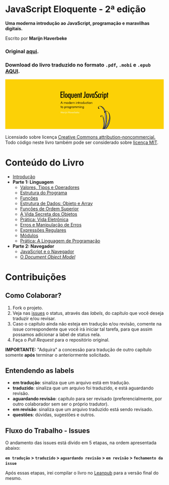 # JavaScript Eloquente - 2ª edição

**Uma moderna introdução ao JavaScript, programação e maravilhas digitais.**

Escrito por **Marijn Haverbeke**



### Original [aqui](http://eloquentjavascript.net/2nd_edition/preview/).

### Download do livro traduzido no formato `.pdf`, `.mobi` e `.epub`  **[AQUI](https://leanpub.com/eloquentejavascript).** 

![JavaScript Eloquente](img/eloq-js.jpg)


Licensiado sobre licença [Creative Commons attribution-noncommercial.](http://creativecommons.org/licenses/by-nc/3.0/) Todo código neste livro também pode ser considerado sobre [licença MIT](http://opensource.org/licenses/MIT).

# Conteúdo do Livro

* [Introdução](https://github.com/eoop/eloquente-javascript/blob/master/chapters/01-introducao.md)
* **Parte 1: Linguagem**
	* [Valores, Tipos e Operadores](https://github.com/eoop/eloquente-javascript/blob/master/chapters/02-valores-tipos-operadores.md)
	* [Estrutura do Programa](https://github.com/eoop/eloquente-javascript/blob/master/chapters/03-estrutura-do-programa.md)
	* [Funções](https://github.com/eoop/eloquente-javascript/blob/master/chapters/04-funcoes.md)
	* [Estrutura de Dados: Objeto e Array](https://github.com/eoop/eloquente-javascript/blob/master/chapters/05-estruturas-de-dados.md)
	* [Funções de Ordem Superior](https://github.com/eoop/eloquente-javascript/blob/master/chapters/06-funcoes-de-ordem-superior.md)
	* [A Vida Secreta dos Objetos](https://github.com/eoop/eloquente-javascript/blob/master/chapters/07-a-vida-secreta-dos-objetos.md)
	* [Prática: Vida Eletrônica](https://github.com/eoop/eloquente-javascript/blob/master/chapters/08-pratica-vida-eletronica.md)
	* [Erros e Manipulação de Erros](https://github.com/eoop/eloquente-javascript/blob/master/chapters/09-erros-e-manipulacao-de-erros.md)
	* [Expressões Regulares](https://github.com/eoop/eloquente-javascript/blob/master/chapters/10-expressoes-regulares.md)
	* [Módulos](https://github.com/eoop/eloquente-javascript/blob/master/chapters/11-modulos.md)
	* [Prática: A Linguagem de Programação](https://github.com/eoop/eloquente-javascript/blob/master/chapters/12-pratica-linguagem-de-programacao.md)
* **Parte 2: Navegador**
	* [JavaScript e o Navegador](https://github.com/eoop/eloquente-javascript/blob/master/chapters/13-javascript-e-o-navegador.md)
	* [O *Document Object Model*](https://github.com/eoop/eloquente-javascript/blob/master/chapters/14-document-object-model.md)


# Contribuições

## Como Colaborar?

1. Fork o projeto.
2. Veja nas [issues](https://github.com/eoop/eloquente-javascript/issues?state=open) o status, através das *labels*, do capítulo que você deseja traduzir e/ou revisar.
3. Caso o capítulo ainda não esteja em tradução e/ou revisão, comente na issue correspondente que você irá iniciar tal tarefa, para que assim possamos adicionar a label de status nela.
4. Faça o *Pull Request* para o repositório original.

**IMPORTANTE:** "Adquira" a concessão para tradução de outro capítulo somente **após** terminar o anteriormente solicitado.

## Entendendo as labels

* **em tradução**: sinaliza que um arquivo está em tradução.
* **traduzido**: sinaliza que um arquivo foi traduzido, e está aguardando revisão.
* **aguardando revisão**: capítulo para ser revisado (preferencialmente, por outro colaborador sem ser o próprio tradutor).
* **em revisão**: sinaliza que um arquivo traduzido está sendo revisado.
* **questões**: dúvidas, sugestões e outros.

## Fluxo do Trabalho - Issues

O andamento das issues está divido em 5 etapas, na ordem apresentada abaixo:

**`em tradução` > `traduzido` > `aguardando revisão` > `em revisão` > `fechamento da issue`**

Após essas etapas, irei compilar o livro no [Leanpub](https://leanpub.com/eloquentejavascript) para a versão final do mesmo.

